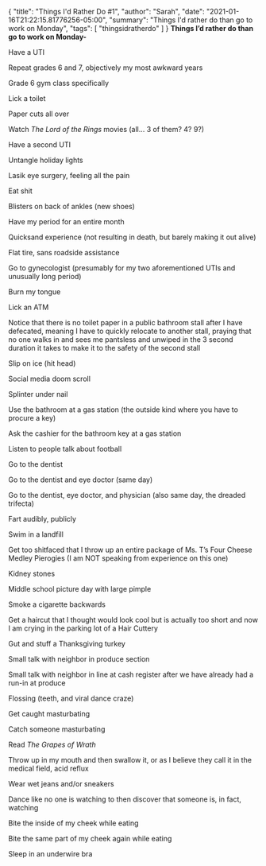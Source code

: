 {
    "title": "Things I'd Rather Do #1",
    "author": "Sarah",
    "date": "2021-01-16T21:22:15.81776256-05:00",
    "summary": "Things I'd rather do than go to work on Monday",
    "tags": [
        "thingsidratherdo"
    ]
}
**Things I’d rather do than go to work on Monday-**

Have a UTI

Repeat grades 6 and 7, objectively my most awkward years

Grade 6 gym class specifically

Lick a toilet

Paper cuts all over

Watch *The Lord of the Rings* movies (all… 3 of them? 4? 9?)

Have a second UTI

Untangle holiday lights

Lasik eye surgery, feeling all the pain

Eat shit

Blisters on back of ankles (new shoes)

Have my period for an entire month

Quicksand experience (not resulting in death, but barely making it out
alive)

Flat tire, sans roadside assistance

Go to gynecologist (presumably for my two aforementioned UTIs and
unusually long period)

Burn my tongue

Lick an ATM

Notice that there is no toilet paper in a public bathroom stall after I
have defecated, meaning I have to quickly relocate to another stall,
praying that no one walks in and sees me pantsless and unwiped in the 3
second duration it takes to make it to the safety of the second stall

Slip on ice (hit head)

Social media doom scroll

Splinter under nail

Use the bathroom at a gas station (the outside kind where you have to
procure a key)

Ask the cashier for the bathroom key at a gas station

Listen to people talk about football

Go to the dentist

Go to the dentist and eye doctor (same day)

Go to the dentist, eye doctor, and physician (also same day, the dreaded
trifecta)

Fart audibly, publicly

Swim in a landfill

Get too shitfaced that I throw up an entire package of Ms. T’s Four
Cheese Medley Pierogies (I am NOT speaking from experience on this one)

Kidney stones

Middle school picture day with large pimple

Smoke a cigarette backwards

Get a haircut that I thought would look cool but is actually too short
and now I am crying in the parking lot of a Hair Cuttery

Gut and stuff a Thanksgiving turkey

Small talk with neighbor in produce section

Small talk with neighbor in line at cash register after we have already
had a run-in at produce

Flossing (teeth, and viral dance craze)

Get caught masturbating

Catch someone masturbating

Read *The Grapes of Wrath*

Throw up in my mouth and then swallow it, or as I believe they call it
in the medical field, acid reflux

Wear wet jeans and/or sneakers

Dance like no one is watching to then discover that someone is, in fact,
watching

Bite the inside of my cheek while eating

Bite the same part of my cheek again while eating

Sleep in an underwire bra
